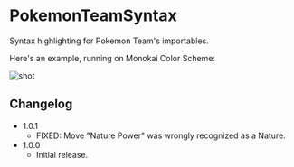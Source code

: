 # PokemonTeamSyntax

Syntax highlighting for Pokemon Team's importables.

Here's an example, running on Monokai Color Scheme:


![shot](https://cloud.githubusercontent.com/assets/2235293/9205729/51c3f3d6-403a-11e5-8f46-3f99abe690e8.png)

## Changelog

- 1.0.1
  - FIXED: Move "Nature Power" was wrongly recognized as a Nature.
- 1.0.0
  - Initial release.
